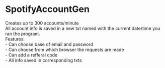 # SpotifyAccountGen

Creates up to 300 accounts/minute                     
All account info is saved in a new txt named with the current date/time you ran the program.                        
Features:                
       -      Can choose base of email and password                
       -      Can choose from which browser the requests are made                
       -      Can add a refferal code                
       -      All info saved in corresponding txts                
